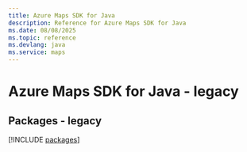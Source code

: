 ```yaml
---
title: Azure Maps SDK for Java
description: Reference for Azure Maps SDK for Java
ms.date: 08/08/2025
ms.topic: reference
ms.devlang: java
ms.service: maps
---
```

# Azure Maps SDK for Java - legacy
## Packages - legacy
[!INCLUDE [packages](maps-index.md)]